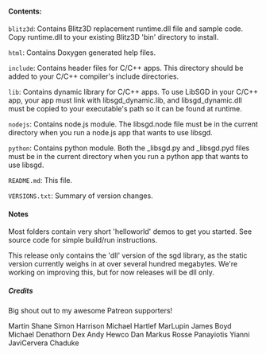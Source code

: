 #### Contents:

``blitz3d``: Contains Blitz3D replacement runtime.dll file and sample code. Copy runtime.dll to your existing Blitz3D 'bin' directory to install.

``html``: Contains Doxygen generated help files.

``include``: Contains header files for C/C++ apps. This directory should be added to your C/C++ compiler's include directories.

``lib``: Contains dynamic library for C/C++ apps. To use LibSGD in your C/C++ app, your app must link with libsgd_dynamic.lib, and libsgd_dynamic.dll must be copied to your executable's path so it can be found at runtime.

``nodejs``: Contains node.js module. The libsgd.node file must be in the current directory when you run a node.js app that wants to use libsgd.

``python``: Contains python module. Both the _libsgd.py and _libsgd.pyd files must be in the current directory when you run a python app that wants to use libsgd.

``README.md``: This file.

``VERSIONS.txt``: Summary of version changes.


#### Notes

Most folders contain very short 'helloworld' demos to get you started. See source code for simple build/run instructions.

This release only contains the 'dll' version of the sgd library, as the static version currently weighs in at over several hundred megabytes. We're working on improving this, but for now releases will be dll only.


##### Credits

Big shout out to my awesome Patreon supporters!

Martin
Shane
Simon Harrison
Michael Hartlef
MarLupin
James Boyd
Michael Denathorn
Dex
Andy Hewco
Dan
Markus Rosse
Panayiotis Yianni
JaviCervera
Chaduke
